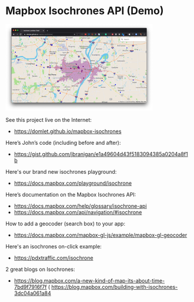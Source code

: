 # Mapbox Isochrones API (Demo)

<img src="https://github.com/domlet/mapbox-isochrones/blob/master/preview.jpg?raw=true" width=400>

See this project live on the Internet:
* https://domlet.github.io/mapbox-isochrones

Here’s John’s code (including before and after):
* https://gist.github.com/jbranigan/e1a49604d43f5183094385a0204a8f1b 

Here's our brand new isochrones playground:
* https://docs.mapbox.com/playground/isochrone

Here’s documentation on the Mapbox Isochrones API:
* https://docs.mapbox.com/help/glossary/isochrone-api
* https://docs.mapbox.com/api/navigation/#isochrone

How to add a geocoder (search box) to your app:
* https://docs.mapbox.com/mapbox-gl-js/example/mapbox-gl-geocoder

Here's an isochrones on-click example:
* https://pdxtraffic.com/isochrone

2 great blogs on Isochrones:
* https://blog.mapbox.com/a-new-kind-of-map-its-about-time-7bd9f7916f7f
( https://blog.mapbox.com/building-with-isochrones-3dc04a061a84
